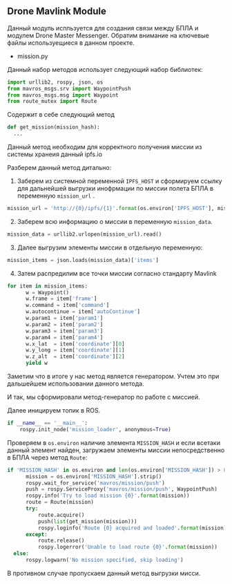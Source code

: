 ## Drone Mavlink Module

Данный модуль испльзуется для создания связи между БПЛА и модулем Drone Master Messenger. Обратим внимание на ключевые файлы используещиеся в данном проекте.

*  mission.py

Данный набор методов использует следующий набор библиотек:

```python
import urllib2, rospy, json, os
from mavros_msgs.srv import WaypointPush
from mavros_msgs.msg import Waypoint
from route_mutex import Route
```

Содержит в себе следующий метод
```python
def get_mission(mission_hash):
  ...
```

Данный метод необходим для корректного получения миссии из системы хранеия данный ipfs.io

Разберем данный метод дитально:

1. Заберем из системной переменной ```IPFS_HOST``` и сформируем ссылку для дальнейшей выгрузки инофрмации по миссии полета БПЛА в переменную ```mission_url``` .

```python
mission_url = 'http://{0}/ipfs/{1}'.format(os.environ['IPFS_HOST'], mission_hash)
```
2. Заберем всю информацию о миссии в переменную ```mission_data```.

 ```python
 mission_data = urllib2.urlopen(mission_url).read()
 ```
3. Далее выгрузим элементы миссии в отдельную переменную:

```python
mission_items = json.loads(mission_data)['items']
```

4. Затем распредилим все точки миссии согласно стандарту Mavlink

```python
for item in mission_items:
      w = Waypoint()
      w.frame = item['frame']
      w.command = item['command']
      w.autocontinue = item['autoContinue']
      w.param1 = item['param1']
      w.param2 = item['param2']
      w.param3 = item['param3']
      w.param4 = item['param4']
      w.x_lat  = item['coordinate'][0]
      w.y_long = item['coordinate'][1]
      w.z_alt  = item['coordinate'][2]
      yield w
```

Заметим что в итоге у нас метод является генератором. Учтем это при дальшейшем использовании данного метода.

И так, мы сформировали метод-генератор по работе с миссией.

Далее иницируем топик в ROS.

```python
if __name__ == '__main__':
    rospy.init_node('mission_loader', anonymous=True)
```

Проверяем в ```os.environ``` наличие элемента ```MISSION_HASH``` и если всетаки данный элемент найден, загружаем элементы миссии непосредственно в БПЛА через метод ```Route```:

```python
if 'MISSION_HASH' in os.environ and len(os.environ['MISSION_HASH']) > 0:
      mission = os.environ['MISSION_HASH'].strip()
      rospy.wait_for_service('mavros/mission/push')
      push = rospy.ServiceProxy('mavros/mission/push', WaypointPush)
      rospy.info('Try to load mission {0}'.format(mission))
      route = Route(mission)
      try:
          route.acquire()
          push(list(get_mission(mission)))
          rospy.loginfo('Route {0} acquired and loaded'.format(mission))
      except:
          route.release()
          rospy.logerror('Unable to load route {0}'.format(mission))
  else:
      rospy.logwarn('No mission specified, skip loading')
```

В противном случае пропускаем данный метод выгрузки мисси.
